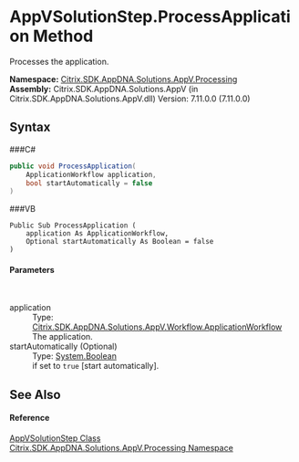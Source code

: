 # AppVSolutionStep.ProcessApplication Method 
 

Processes the application.

**Namespace:**&nbsp;<a href="N_Citrix_SDK_AppDNA_Solutions_AppV_Processing">Citrix.SDK.AppDNA.Solutions.AppV.Processing</a><br />**Assembly:**&nbsp;Citrix.SDK.AppDNA.Solutions.AppV (in Citrix.SDK.AppDNA.Solutions.AppV.dll) Version: 7.11.0.0 (7.11.0.0)

## Syntax

###C#
```csharp
public void ProcessApplication(
	ApplicationWorkflow application,
	bool startAutomatically = false
)
```

###VB
```vbnet
Public Sub ProcessApplication ( 
	application As ApplicationWorkflow,
	Optional startAutomatically As Boolean = false
)
```


#### Parameters
&nbsp;<dl><dt>application</dt><dd>Type: <a href="T_Citrix_SDK_AppDNA_Solutions_AppV_Workflow_ApplicationWorkflow">Citrix.SDK.AppDNA.Solutions.AppV.Workflow.ApplicationWorkflow</a><br />The application.</dd><dt>startAutomatically (Optional)</dt><dd>Type: <a href="http://msdn2.microsoft.com/en-us/library/a28wyd50" target="_blank">System.Boolean</a><br />if set to `true` [start automatically].</dd></dl>

## See Also


#### Reference
<a href="T_Citrix_SDK_AppDNA_Solutions_AppV_Processing_AppVSolutionStep">AppVSolutionStep Class</a><br /><a href="N_Citrix_SDK_AppDNA_Solutions_AppV_Processing">Citrix.SDK.AppDNA.Solutions.AppV.Processing Namespace</a><br />